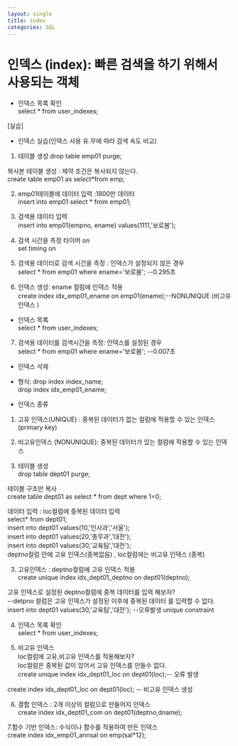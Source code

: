 ```yaml
---
layout: single
title: index
categories: SQL
---
```

# 인덱스 (index): 빠른 검색을 하기 위해서 사용되는 객체

* 인덱스 목록 확인  
select * from user_indexes;

[실습]  
* 인덱스 실습(인덱스 사용 유.무에 따라 검색 속도 비교)


1. 테이블 생성
drop table emp01 purge;  

복사본 테이블 생성 : 제약 조건은 복사되지 않는다.  
create table emp01 as select*from emp;  

2. emp01테이블에 데이터 입력 :1800만 데이터     
insert into emp01 select * from emp01;  

3. 검색용 데이터 입력  
insert into emp01(empno, ename) values(1111,'보로봄');  

4. 검색 시간을 측정 타이머 on   
set timing on  

5. 검색용 데이터로 검색 시간을 측정 : 인덱스가 설정되지 않은 경우  
select * from emp01 where ename='보로봄'; --0.295초   

6. 인덱스 생성: ename 컬럼에 인덱스 적용  
create index idx_emp01_ename on emp01(ename);--NONUNIQUE (비고유인덱스 )  

* 인덱스 목록  
select * from user_indexes;   

7. 검색용 데이터를 검색시간을 측정: 인덱스를 설정된 경우   
select * from emp01 where ename='보로봄'; --0.007초   

* 인덱스 삭제  
* 형식: drop index index_name;  
drop index idx_emp01_ename;  

* 인덱스 종류    
1. 고유 인덱스(UNIQUE) : 중복된 데이터가 없는 컬럼에 적용할 수 있는 인덱스 (primary key) 
2. 비고유인덱스 (NONUNIQUE): 중복된 데이터가 있는 컬럼에 적용할 수 있는 인덱스   
  
1. 테이블 생성  
drop table dept01 purge;  

테이블 구조만 복사  
create table dept01 as select * from dept where 1=0;  

데이터 입력 : loc컬럼에 중복된 데이터 입력  
select* from dept01;  
insert into dept01 values(10,'인사과','서울');  
insert into dept01 values(20,'총무과','대전');  
insert into dept01 values(30,'교육팀','대전');  
deptno컬럼 안에 고유 인덱스(중복없음) , loc컬럼에는 비고유 인덱스 (중복)  

3. 고유인덱스 : deptno컬럼에 고유 인덱스 적용  
create unique index idx_dept01_deptno on dept01(deptno);  

고유 인덱스로 설정된 deptno컬럼에 중복 데이터를 입력 해보자?   
--detpno 컬럼은 고유 인덱스가 설정된 이후에 중복된 데이터 를 입력할 수 없다.   
insert into dept01 values(30,'교육팀','대전'); --오류발생 unique constraint   

4. 인덱스 목록 확인  
select * from user_indexes;  

5. 비고유 인덱스  
loc컬럼에 고유,비고유 인덱스를 적용해보자?  
loc컬럼은 중복된 값이 있어서 고유 인덱스를 만들수 없다.   
create unique index idx_dept01_loc on dept01(loc);-- 오류 발생   

create index idx_dept01_loc on dept01(loc); -- 비고유 인덱스 생성  

6. 결합 인덱스 : 2개 이상의 컬럼으로 만들어지 인덱스   
create index idx_dept01_com on dept01(deptno,dname);  

7.함수 기반 인덱스: 수식이나 함수를 적용하여 만든 인덱스  
create index idx_emp01_annsal on emp(sal*12);  


